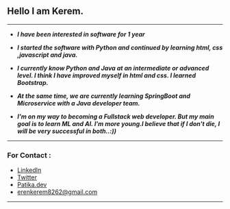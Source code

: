 ## Hello I am Kerem.

------------


- ***I have been interested in software for 1 year***

- ***I started the software with Python and continued by learning html, css ,javascript and java.***

- ***I currently know Python and Java at an intermediate or advanced level. I think I have improved myself in html and css. I learned Bootstrap.***

- ***At the same time, we are currently learning SpringBoot and Microservice with a Java developer team.***

- ***I'm on my way to becoming a Fullstack web developer. But my main goal is to learn ML and AI. I'm more young.I believe that if I don't die, I will be very successful in both..:))***

------------

### For Contact :
- [LinkedIn](https://www.linkedin.com/in/kerem-kenan-eren-169b49253/ "LinkedIn")
- [Twitter](https://twitter.com/KeremKenan82 "Twitter")
- [Patika.dev](https://app.patika.dev/erenkerem "Patika.dev")
- erenkerem8262@gmail.com

------------
